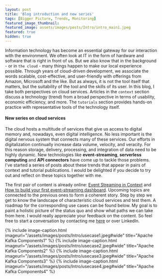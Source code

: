 ```yaml
---
layout: post
title: 'Blog introduction and new series'
tags: [Bigger Picture, Trends, Monitoring]
featured_image_thumbnail:  
featured_image: assets/images/posts/Intro/intro_main1.jpeg
featured: true
hidden: true
---
```


Information technology has become an essential gateway for our interaction with the environment. We often look at IT in the form of hardware and software that is right in front of us. But we also know that in the background - or in `the cloud` - many things happen to make our local experience possible. Through years of cloud-driven development, we associate the words scalable, cost-effective, and user-friendly with offerings from Amazon, Microsoft and the like. But as always, it is not the tool itself that matters, but the suitability of the tool and the skills of its user. In this blog, I take both perspectives on cloud services. Articles in the `context` section discuss a technology (trend) from a broad perspective in terms of usability, economic efficiency, and more. The `tutorials` section provides hands-on practice with representative tools of the technology itself.


#### New series on cloud services
The cloud hosts a multitude of services that give us access to digital memory and, nowadays, even digital intelligence. No less important is the digital nervous system that connects many of these services. Our efforts in digitalization continually increase data volume, velocity, and veracity. For this reason storage, delivery, processing, and integration of data need to be highly dynamic. New technologies like **event-streaming**, **serverless computing** and **API connectors** have come up to tackle those problems. I've started a series of posts about these trends that appear in pairs of context and tutorial publications. I would be delighted if you decide to try out and reflect on these topics together with me. 

The first pair of content is already online: [Event Streaming in Context](https://simon.richebaecher.org/event-streaming-context) and [How to build your first event-streaming dashboard](https://simon.richebaecher.org/streaming-dashboard-tutorial). Upcoming topics are connected to the previous ones to form a coherent story. Step by step we get to know the landscape of characteristic cloud services and test them. A roadmap for the corresponding use cases can be found below. My goal is to paint a holistic picture of the status quo and show what paths we can take from here. I would really appreciate your feedback on the content. So feel free to start a conversation by contacting me [here](https://simon.richebaecher.org/contact) or over LinkedIn. 

{% include image-caption.html imageurl="/assets/images/posts/Intro/usecase1.jpeg#wide" title="Apache Kafka Components1" %}
{% include image-caption.html imageurl="/assets/images/posts/Intro/usecase2.jpeg#wide" title="Apache Kafka Components2" %}
{% include image-caption.html imageurl="/assets/images/posts/Intro/usecase3.jpeg#wide" title="Apache Kafka Components3" %}
{% include image-caption.html imageurl="/assets/images/posts/Intro/usecase4.jpeg#wide" title="Apache Kafka Components4" %}